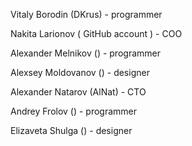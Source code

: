 Vitaly Borodin (DKrus) - programmer

Nakita Larionov ( GitHub account ) - COO

Alexander Melnikov () - programmer

Alexsey Moldovanov () - designer

Alexander Natarov (AlNat) - CTO

Andrey Frolov () - programmer

Elizaveta Shulga () - designer
